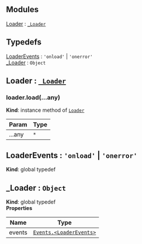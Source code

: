 ## Modules

<dl>
<dt><a href="#module_Loader">Loader</a> : <code><a href="#_Loader">_Loader</a></code></dt>
<dd></dd>
</dl>

## Typedefs

<dl>
<dt><a href="#LoaderEvents">LoaderEvents</a> : <code>&#x27;onload&#x27;</code> | <code>&#x27;onerror&#x27;</code></dt>
<dd></dd>
<dt><a href="#_Loader">_Loader</a> : <code>Object</code></dt>
<dd></dd>
</dl>

<a name="module_Loader"></a>

## Loader : [<code>\_Loader</code>](#_Loader)
<a name="module_Loader+load"></a>

### loader.load(...any)
**Kind**: instance method of [<code>Loader</code>](#module_Loader)  

| Param | Type |
| --- | --- |
| ...any | <code>\*</code> | 

<a name="LoaderEvents"></a>

## LoaderEvents : <code>&#x27;onload&#x27;</code> \| <code>&#x27;onerror&#x27;</code>
**Kind**: global typedef  
<a name="_Loader"></a>

## \_Loader : <code>Object</code>
**Kind**: global typedef  
**Properties**

| Name | Type |
| --- | --- |
| events | [<code>Events.&lt;LoaderEvents&gt;</code>](#LoaderEvents) | 

